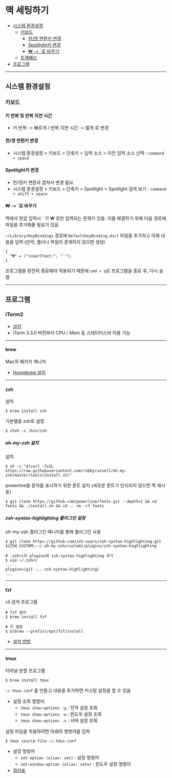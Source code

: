 # 맥 세팅하기

* [시스템 환경설정](#시스템-환경설정)
    * [키보드](#키보드)
        * [한/영 변환키 변경](#한/영-변환키-변경)
        * [Spotlight키 변경](#Spotlight키-변경)
        * [₩ -> \`로 바꾸기](#₩-->-`로-바꾸기)
    * [트랙패드](#트랙패드)
* [프로그램](#프로그램)

---

## 시스템 환경설정

### 키보드

#### 키 반복 및 반복 지연 시간
* 키 반복 -> 빠르게 / 반복 지연 시간 -> 짧게 로 변경

#### 한/영 변환키 변경

* 시스템 환경설정 > 키보드 > 단축키 > 입력 소스 > 이전 입력 소스 선택 : `command + space`

#### Spotlight키 변경

* 한/영키 변환과 겹쳐서 변경 필요
* 시스템 환경설정 > 키보드 > 단축키 > Spotlight > Spotlight 검색 보기 : `command + shift + space`

#### ₩ -> `로 바꾸기

맥에서 한글 입력시 \` 가 ₩ 로만 입력되는 문제가 있음. 이를 해결하기 위해 다음 경로에 파일을 추가해줄 필요가 있음


`~/Library/KeyBindings`  경로에 `DefaultkeyBinding.dict` 파일을 추가하고 아래 내용을 입력 (만약, 폴더나 파일이 존재하지 않으면 생성)  

```
{
  "₩" = ("insertText:", "`");
}
```

프로그램을 완전히 종료해야 적용되기 때문에 `cmd + q`로 프로그램을 종료 후, 다시 실행

---

## 프로그램

### iTerm2

* [설치](https://www.iterm2.com/)
* iTerm 3.3.0 버전부터 CPU / Mem 등 스테이터스바 이용 가능

-----

#### brew

Mac의 패키지 매니저

* [Homebrew 설치](https://hongsii.github.io/2017/10/18/homebrew-설치/)

-----

#### zsh

설치

``` shell
$ brew install zsh
```

기본쉘을 zsh로 설정

``` shell
$ chsh -s /bin/zsh
```

##### oh-my-zsh 설치

설치

``` shell
$ sh -c "$(curl -fsSL https://raw.githubusercontent.com/robbyrussell/oh-my-zsh/master/tools/install.sh)"
```

powerline을 문자를 표시하기 위한 폰트 설치 (새로운 폰트가 인식되지 않으면 맥 재시동)

``` shell
$ git clone https://github.com/powerline/fonts.git --depth=1 && cd fonts && ./install.sh && cd .. rm -rf fonts
```

##### zsh-syntax-highlighting 플러그인 설정

oh-my-zsh 플러그인 매니저를 통해 플러그인 사용

``` shell
$ git clone https://github.com/zsh-users/zsh-syntax-highlighting.git ${ZSH_CUSTOM:-~/.oh-my-zsh/custom}/plugins/zsh-syntax-highlighting

# .zshrc의 plugins에 zsh-syntax-highlighting 추가
$ vim ~/.zshrc
...
plugins=(git ... zsh-syntax-highlighting)
...
```
-----

#### fzf

cli 검색 프로그램 

``` shell
# fzf 설치
$ brew install fzf

# 키 맵핑
$ $(brew --prefix)/opt/fzf/install
```
* [설치 방법](https://github.com/junegunn/fzf#installation)

-----

#### tmux

터미널 분할 프로그램 

``` shell
$ brew install tmux
```

`~/.tmux.conf` 를 만들고 내용을 추가하면 커스텀 설정을 할 수 있음  

* 설정 조회 명령어
    * `tmux show-options -g` : 전역 설정 조회
    * `tmux show-options -w` : 윈도우 설정 조회
    * `tmux show-options -s` : 서버 설정 조회


설정 파일을 적용하려면 아래의 명령어를 입력

``` shell
$ tmux source-file ~/.tmux.conf
```

* 설정 명령어
    * `set-option (alias: set)` : 설정 명령어
    * `set-window-option (alias: setw)` : 윈도우 설정 명령어
* [컬러표](https://i.stack.imgur.com/e63et.png)
